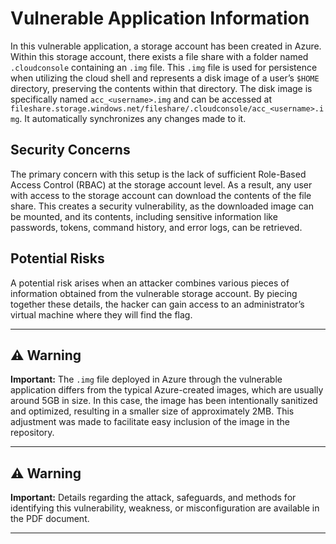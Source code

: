 # Vulnerable Application Information

In this vulnerable application, a storage account has been created in Azure. Within this storage account, there exists a file share with a folder named `.cloudconsole` containing an `.img` file. This `.img` file is used for persistence when utilizing the cloud shell and represents a disk image of a user’s `$HOME` directory, preserving the contents within that directory. The disk image is specifically named `acc_<username>.img` and can be accessed at `fileshare.storage.windows.net/fileshare/.cloudconsole/acc_<username>.img`. It automatically synchronizes any changes made to it.

## Security Concerns

The primary concern with this setup is the lack of sufficient Role-Based Access Control (RBAC) at the storage account level. As a result, any user with access to the storage account can download the contents of the file share. This creates a security vulnerability, as the downloaded image can be mounted, and its contents, including sensitive information like passwords, tokens, command history, and error logs, can be retrieved.

## Potential Risks

A potential risk arises when an attacker combines various pieces of information obtained from the vulnerable storage account. By piecing together these details, the hacker can gain access to an administrator’s virtual machine where they will find the flag.

---

## ⚠️ Warning

**Important:** The `.img` file deployed in Azure through the vulnerable application differs from the typical Azure-created images, which are usually around 5GB in size. In this case, the image has been intentionally sanitized and optimized, resulting in a smaller size of approximately 2MB. This adjustment was made to facilitate easy inclusion of the image in the repository.

---

## ⚠️ Warning

**Important:** Details regarding the attack, safeguards, and methods for identifying this vulnerability, weakness, or misconfiguration are available in the PDF document.

---
